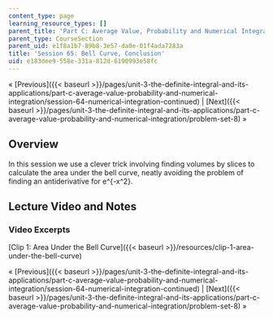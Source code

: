```yaml
---
content_type: page
learning_resource_types: []
parent_title: 'Part C: Average Value, Probability and Numerical Integration'
parent_type: CourseSection
parent_uid: e1f8a1b7-89b8-3e57-da0e-01f4ada7283a
title: 'Session 65: Bell Curve, Conclusion'
uid: e183dee9-558e-331a-812d-6190993e58fc
---
```


« [Previous]({{< baseurl >}}/pages/unit-3-the-definite-integral-and-its-applications/part-c-average-value-probability-and-numerical-integration/session-64-numerical-integration-continued) | [Next]({{< baseurl >}}/pages/unit-3-the-definite-integral-and-its-applications/part-c-average-value-probability-and-numerical-integration/problem-set-8) »

Overview
--------

In this session we use a clever trick involving finding volumes by slices to calculate the area under the bell curve, neatly avoiding the problem of finding an antiderivative for e^{-x^2}.

Lecture Video and Notes
-----------------------

### Video Excerpts

[Clip 1: Area Under the Bell Curve]({{< baseurl >}}/resources/clip-1-area-under-the-bell-curve)

« [Previous]({{< baseurl >}}/pages/unit-3-the-definite-integral-and-its-applications/part-c-average-value-probability-and-numerical-integration/session-64-numerical-integration-continued) | [Next]({{< baseurl >}}/pages/unit-3-the-definite-integral-and-its-applications/part-c-average-value-probability-and-numerical-integration/problem-set-8) »